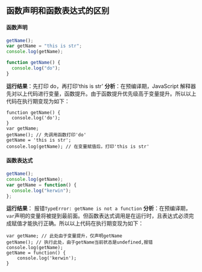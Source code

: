 ## 函数声明和函数表达式的区别

#### 函数声明

```js
getName();
var getName = "this is str";
console.log(getName);

function getName() {
  console.log("do");
}
```

**运行结果**：先打印 do，再打印'this is str'
**分析**：在预编译期，JavaScript 解释器先对以上代码进行变量，函数提升。由于函数提升优先级高于变量提升。所以以上代码在执行期变现为如下：

```
function getName() {
  console.log('do');
}
var getName;
getName(); // 先调用函数打印'do'
getName = 'this is str';
console.log(getName); // 在变量赋值后，打印'this is str'
```

#### 函数表达式

```js
getName();
console.log(getName);
var getName = function() {
  console.log("kerwin");
};
```

**运行结果**： 报错`TypeError: getName is not a function`
**分析**：在预编译期，`var`声明的变量将被提到最前面。但函数表达式调用是在运行时，且表达式必须完成赋值才能执行正确。所以以上代码在执行期变现为如下：

```
var getName; // 此处由于变量提升，仅声明getName
getName(); // 执行此处，由于getName当前状态是undefined,报错
console.log(getName);
getName = function() {
	console.log('kerwin');
}
```
